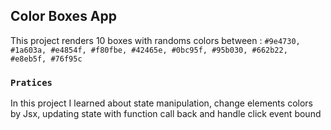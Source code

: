 ## Color Boxes App

This project renders 10 boxes with randoms colors between : `#9e4730, #1a603a, #e4854f, #f80fbe, #42465e, #0bc95f, #95b030, #662b22, #e8eb5f, #76f95c`

### `Pratices`

In this project I learned about state manipulation, change elements colors by Jsx, updating state with function call back and handle click event bound